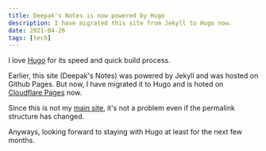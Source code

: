 ```yaml
---
title: Deepak's Notes is now powered by Hugo
description: I have migrated this site from Jekyll to Hugo now.
date: 2021-04-26
tags: [tech]
---
```


I love [Hugo](https://gohugo.io/) for its speed and quick build process.

Earlier, this site (Deepak's Notes) was powered by Jekyll and was hosted on Github Pages. But now, I have migrated it to Hugo and is hoted on [Cloudflare Pages](https://deepakness.com/blog/cloudflare-pages-vs-netlify/) now.

Since this is not my [main site](https://deepakness.com), it's not a problem even if the permalink structure has changed.

Anyways, looking forward to staying with Hugo at least for the next few months.